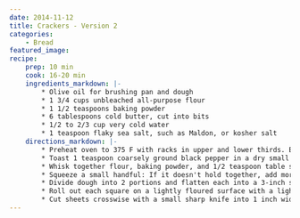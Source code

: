 ```yaml
---
date: 2014-11-12
title: Crackers - Version 2
categories:
    - Bread
featured_image: 
recipe:
    prep: 10 min
    cook: 16-20 min
    ingredients_markdown: |-
        * Olive oil for brushing pan and dough
        * 1 3/4 cups unbleached all-purpose flour
        * 1 1/2 teaspoons baking powder
        * 6 tablespoons cold butter, cut into bits
        * 1/2 to 2/3 cup very cold water
        * 1 teaspoon flaky sea salt, such as Maldon, or kosher salt
    directions_markdown: |-
        * Preheat oven to 375 F with racks in upper and lower thirds. Brush 2 large baking sheets generously with oil.
        * Toast 1 teaspoon coarsely ground black pepper in a dry small skillet (not nonstick) over medium heat, shaking skillet occasionally, until fragrant, about 1 minute. Cool pepper.
        * Whisk together flour, baking powder, and 1/2 teaspoon table salt in a bowl (or pulse in a food processor). Add shortening and blend into flour mixture with a pastry blender or your fingertips (or pulse in processor) until most of mixture resembles coarse meal with some roughly pea-size lumps. Drizzle evenly with 1/2 cup ice water and gently stir with a fork (or pulse) until incorporated.
        * Squeeze a small handful: If it doesn't hold together, add more ice water, 1 tablespoon at a time, stirring (or pulsing) until incorporated, then test again.
        * Divide dough into 2 portions and flatten each into a 3-inch square.
        * Roll out each square on a lightly floured surface with a lightly floured rolling pin into a 20- by 8-inch rectangle. Trim edges and sprinkle each sheet with teaspoon toasted pepper. Run rolling pin lightly over dough to embed pepper in pastry. Brush each sheet with 1 tablespoon olive oil and sprinkle each with 1/2 teaspoon sea salt.
        * Cut sheets crosswise with a small sharp knife into 1 inch wide strips (straight or wavy). Arrange strips evenly spaced in 1 layer on baking sheets and bake, switching position of sheets halfway through baking, until golden, 16 to 20 minutes total. Transfer to racks to cool.
---
```

